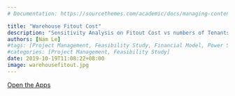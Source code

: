 ```yaml
---
# Documentation: https://sourcethemes.com/academic/docs/managing-content/

title: "Warehouse Fitout Cost"
description: "Sensitivity Analysis on Fitout Cost vs numbers of Tenants"
authors: [Nam Le]
#tags: [Project Management, Feasibility Study, Financial Model, Power Stations]
#categories: [Project Management, Feasibility Study]
date: 2019-10-19T11:08:22+08:00
image: warehousefitout.jpg
---
```


[Open the Apps](https://halloasq.shinyapps.io/WarehouseFitoutCost/)
